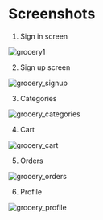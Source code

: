 # Screenshots 

1. Sign in screen

![grocery1](https://user-images.githubusercontent.com/101679073/166118246-87a713d9-58cd-48a4-a16e-0496e68e135d.png)


2. Sign up screen

![grocery_signup](https://user-images.githubusercontent.com/101679073/166118157-f54c28f3-84e6-463c-b64d-816e352dacbf.png)


3. Categories

![grocery_categories](https://user-images.githubusercontent.com/101679073/166117904-43d3bff7-d1db-4010-9a2b-ba823fddd8e6.png)

4. Cart

![grocery_cart](https://user-images.githubusercontent.com/101679073/166117914-cb526634-0fe0-4a45-8056-dbd8b1d60baa.png)

5. Orders

![grocery_orders](https://user-images.githubusercontent.com/101679073/166117922-f2c7a458-40b6-4969-a55a-e338bc3497ef.png)

6. Profile

![grocery_profile](https://user-images.githubusercontent.com/101679073/166117940-56d9b75e-f141-421e-b608-3d41933d4c2b.png)


